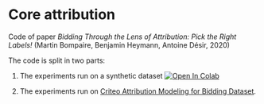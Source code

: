 # Core attribution
Code of paper _Bidding Through the Lens of Attribution: Pick the Right Labels!_ (Martin Bompaire, Benjamin Heymann, Antoine Désir, 2020)

The code is split in two parts:

1. The experiments run on a synthetic dataset [![Open In Colab](https://colab.research.google.com/assets/colab-badge.svg)](https://colab.research.google.com/github/Mbompr/core-attribution/blob/main/Core_attribution_synthetic_dataset.ipynb)

2. The experiments run on [Criteo Attribution Modeling for Bidding Dataset](https://ailab.criteo.com/criteo-attribution-modeling-bidding-dataset/).

